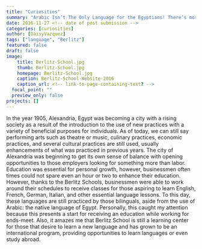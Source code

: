 ```yaml
---
title: "Curiosities"
summary: "Arabic Isn’t The Only Language for the Egyptians! There’s more!"
date: 2016-11-27 <!-- date of post submission -->
categories: [curiosities]
author: [DaisyVazquez]
tags: ["language", "Berlitz"]
featured: false
draft: false
image:
    title: Berlitz-School.jpg
    thumb: Berlitz-School.jpg
    homepage: Berlitz-School.jpg
    caption: Berlitz-School-Website-2016
    caption_url: <!-- link-to-page-containing-text? -->
  focal_point: ""
  preview_only: false
projects: []
---
```


In the year 1905, Alexandria, Egypt was becoming a city with a rising society as a result of the introduction to the use of new practices with a variety of beneficial purposes for individuals. As of today, we can still say performing arts such as theatre or music, culinary practices, economic practices, and several cultural practices are still used, usually enhancements of what was practiced in previous years. The city of Alexandria was beginning to get its own sense of balance with opening opportunities to those employers looking for something more than labor. Education was essential for personal growth, however, businessmen often times could not spare even an hour or two to enhance their education. However, thanks to the Berlitz Schools, businessmen were able to work around their schedules to receive classes for those aspiring to learn English, French, German, Italian, and other essential language lessons. To this day, these languages are still practiced by those bilinguals, aside from the use of Arabic: the native language of Egypt. Personally, this caught my attention because this presents a start for receiving an education while working for ends-meet. Also, it amazes me that Berlitz School is still a learning center for those that desire to learn a new language and has grown to be an international program, providing opportunities to learn languages or even study abroad.
